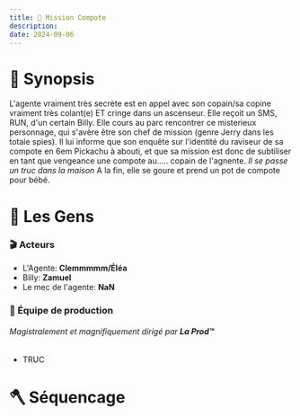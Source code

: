 ```yaml
---
title: 🍎 Mission Compote
description: 
date: 2024-09-06
---
```


# 🔦 Synopsis
L'agente vraiment très secrète est en appel avec son copain/sa copine vraiment très colant(e) ET cringe dans un ascenseur.
Elle reçoit un SMS, RUN, d'un certain Billy. Elle cours au parc rencontrer ce misterieux personnage, qui s'avère être son chef de mission (genre Jerry dans les totale spies). Il lui informe que son enquête sur l'identité du raviseur de sa compote en 6em Pickachu à abouti, et que sa mission est donc de subtiliser en tant que vengeance une compote au..... copain de l'agnente. *Il se passe un truc dans la maison*
A la fin, elle se goure et prend un pot de compote pour bébé.

# 👥️️ Les Gens
### 🎬 Acteurs
- L'Agente: **Clemmmmm/Éléa**
- Billy: **Zamuel**
- Le mec de l'agente: **NaN**

### 🎲 Équipe de production
###### Magistralement et magnifiquement dirigé par **La Prod™**
- TRUC

# 🪓 Séquencage